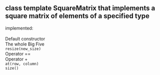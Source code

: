 ## class template SquareMatrix that implements a square matrix of elements of a specified type
implemented: <br><br>
Default constructor<br>
The whole Big Five<br>
```resize(new_size)```<br>
Operator ==<br>
Operator +<br>
```at(row, column)```<br>
```size()```
